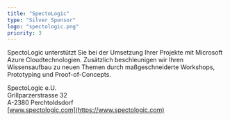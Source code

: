 ```yaml
---
title: "SpectoLogic"
type: "Silver Sponsor"
logo: "spectologic.png"
priority: 3
---
```


SpectoLogic unterstützt Sie bei der Umsetzung Ihrer Projekte mit Microsoft Azure Cloudtechnologien. Zusätzlich beschleunigen wir Ihren Wissensaufbau zu neuen Themen durch maßgeschneiderte Workshops, Prototyping und Proof-of-Concepts.

SpectoLogic e.U.  
Grillparzerstrasse 32  
A-2380 Perchtoldsdorf  
[www.spectologic.com](https://www.spectologic.com)